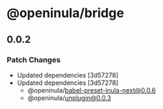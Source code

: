 # @openinula/bridge

## 0.0.2

### Patch Changes

- Updated dependencies [3d57278]
- Updated dependencies [3d57278]
  - @openinula/babel-preset-inula-next@0.0.6
  - @openinula/unplugin@0.0.3
